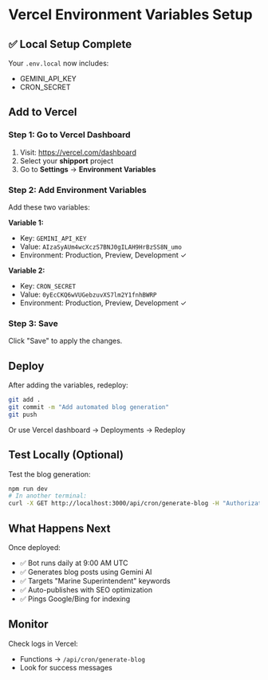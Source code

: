 # Vercel Environment Variables Setup

## ✅ Local Setup Complete

Your `.env.local` now includes:
- GEMINI_API_KEY
- CRON_SECRET

## Add to Vercel

### Step 1: Go to Vercel Dashboard
1. Visit: https://vercel.com/dashboard
2. Select your **shipport** project
3. Go to **Settings** → **Environment Variables**

### Step 2: Add Environment Variables

Add these two variables:

**Variable 1:**
- Key: `GEMINI_API_KEY`
- Value: `AIzaSyAUm4wcXczS7BNJ0gILAH9HrBzSS8N_umo`
- Environment: Production, Preview, Development ✓

**Variable 2:**
- Key: `CRON_SECRET`
- Value: `0yEcCKQ6wVUGebzuvXS7lm2Y1fnhBWRP`
- Environment: Production, Preview, Development ✓

### Step 3: Save

Click "Save" to apply the changes.

## Deploy

After adding the variables, redeploy:

```bash
git add .
git commit -m "Add automated blog generation"
git push
```

Or use Vercel dashboard → Deployments → Redeploy

## Test Locally (Optional)

Test the blog generation:

```bash
npm run dev
# In another terminal:
curl -X GET http://localhost:3000/api/cron/generate-blog -H "Authorization: Bearer 0yEcCKQ6wVUGebzuvXS7lm2Y1fnhBWRP"
```

## What Happens Next

Once deployed:
- ✅ Bot runs daily at 9:00 AM UTC
- ✅ Generates blog posts using Gemini AI
- ✅ Targets "Marine Superintendent" keywords
- ✅ Auto-publishes with SEO optimization
- ✅ Pings Google/Bing for indexing

## Monitor

Check logs in Vercel:
- Functions → `/api/cron/generate-blog`
- Look for success messages

